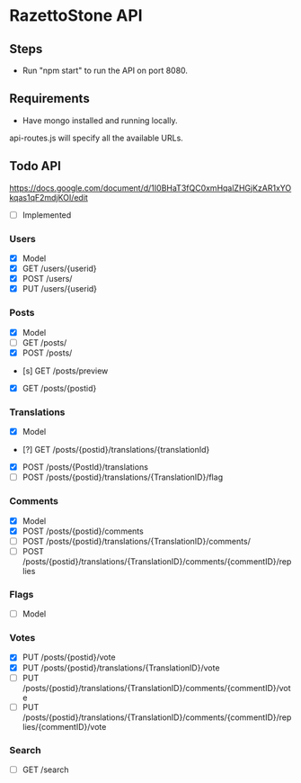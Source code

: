 # RazettoStone API

## Steps
* Run "npm start" to run the API on port 8080.

## Requirements
* Have mongo installed and running locally.

api-routes.js will specify all the available URLs.


## Todo API 

https://docs.google.com/document/d/1I0BHaT3fQC0xmHqalZHGjKzAR1xYOkqas1qF2mdjKOI/edit


- [ ] Implemented

### Users
- [x] Model 
- [x] GET /users/{userid}
- [x] POST /users/
- [x] PUT /users/{userid}

### Posts 
- [x] Model
- [ ] GET /posts/ 
- [x] POST /posts/
- [s] GET /posts/preview 
- [x] GET /posts/{postid}

### Translations
- [x] Model
- [?] GET /posts/{postid}/translations/{translationId}
- [x] POST /posts/{PostId}/translations
- [ ] POST /posts/{postid}/translations/{TranslationID}/flag

### Comments
- [x] Model
- [x] POST /posts/{postid}/comments
- [ ] POST /posts/{postid}/translations/{TranslationID}/comments/
- [ ] POST /posts/{postid}/translations/{TranslationID}/comments/{commentID}/replies

### Flags
- [ ] Model

### Votes
- [x] PUT /posts/{postid}/vote
- [x] PUT /posts/{postid}/translations/{TranslationID}/vote
- [ ] PUT /posts/{postid}/translations/{TranslationID}/comments/{commentID}/vote
- [ ] PUT /posts/{postid}/translations/{TranslationID}/comments/{commentID}/replies/{commentID}/vote

### Search
- [ ] GET /search
